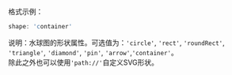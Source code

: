 格式示例：

```d
shape: 'container'
```

说明：水球图的形状属性。可选值为：`'circle'`, `'rect'`, `'roundRect'`, `'triangle'`, `'diamond'`, `'pin'`, `'arrow'`,`'container'`。<br/>
除此之外也可以使用`'path://'`自定义SVG形状。
